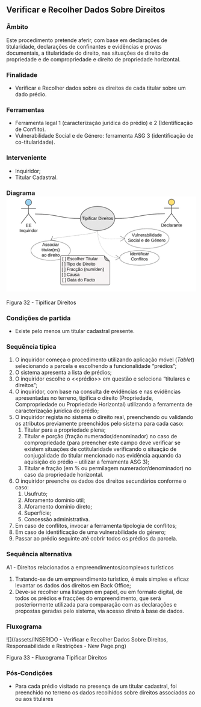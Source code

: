 ## Verificar e Recolher Dados Sobre Direitos

### Âmbito

Este procedimento pretende aferir, com base em declarações de titularidade, declarações de confinantes e evidências e provas documentais, a titularidade do direito, nas situações de direito de propriedade e de compropriedade e direito de propriedade horizontal.

### Finalidade

* Verificar e Recolher dados sobre os direitos de cada titular sobre um dado prédio.

### Ferramentas

* Ferramenta legal 1 \(caracterização jurídica do prédio\) e 2 \(Identificação de Conflito\).
* Vulnerabilidade Social e de Género: ferramenta ASG 3 \(identificação de co-titularidade\).

### Interveniente

* Inquiridor;
* Titular Cadastral.

### Diagrama![](/assets/32.png)

Figura 32 - Tipificar Direitos

### Condições de partida

* Existe pelo menos um titular cadastral presente.

### Sequência típica

1. O inquiridor começa o procedimento utilizando aplicação móvel \(_Tablet_\) selecionando a parcela e escolhendo a funcionalidade “prédios”;
2. O sistema apresenta a lista de prédios;
3. O inquiridor escolhe o &lt;&lt;prédio&gt;&gt; em questão e seleciona “titulares e direitos”;
4. O inquiridor, com base na consulta de evidências e nas evidências apresentadas no terreno, tipifica o direito \(Propriedade, Compropriedade ou Propriedade Horizontal\) utilizando a ferramenta de caracterização jurídica do prédio;
5. O inquiridor regista no sistema o direito real, preenchendo ou validando os atributos previamente preenchidos pelo sistema para cada caso:
   1. Titular para a propriedade plena;
   2. Titular e porção \(fração numerador/denominador\) no caso de compropriedade \(para preencher este campo deve verificar se existem situações de cotitularidade verificando o situação de conjugalidade do titular mencionado nas evidência aquando da aquisição do prédio – utilizar a ferramenta ASG 3\);
   3. Titular e fração \(em % ou permilagem numerador/denominador\) no caso da propriedade horizontal.
6. O inquiridor preenche os dados dos direitos secundários conforme o caso:
   1. Usufruto;
   2. Aforamento domínio útil;
   3. Aforamento domínio direto;
   4. Superfície;
   5. Concessão administrativa.
7. Em caso de conflitos, invocar a ferramenta tipologia de conflitos;
8. Em caso de identificação de uma vulnerabilidade do género;
9. Passar ao prédio seguinte até cobrir todos os prédios da parcela.

### Sequência alternativa

A1 - Direitos relacionados a empreendimentos/complexos turísticos

1. Tratando-se de um empreendimento turístico, é mais simples e eficaz levantar os dados dos direitos em Back Office;
2. Deve-se recolher uma listagem em papel, ou em formato digital, de todos os prédios e fracções do empreendimento, que será posteriormente utilizada para comparação com as declarações e propostas geradas pelo sistema, via acesso direto à base de dados.

### Fluxograma

![](/assets/INSERIDO - Verificar e Recolher Dados Sobre Direitos, Responsabilidade e Restrições - New Page.png)

Figura 33 - Fluxograma Tipificar Direitos

### Pós-Condições

* Para cada prédio visitado na presença de um titular cadastral, foi preenchido no terreno os dados recolhidos sobre direitos associados ao ou aos titulares



